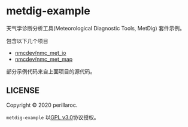 # metdig-example

天气学诊断分析工具(Meteorological Diagnostic Tools, MetDig) 套件示例。

包含以下几个项目

- [nmcdev/nmc_met_io](https://github.com/nmcdev/nmc_met_io)
- [nmcdev/nmc_met_map](https://github.com/nmcdev/nmc_met_map)

部分示例代码来自上面项目的源代码。

## LICENSE

Copyright &copy; 2020 perillaroc.

`metdig-example` 以[GPL v3.0](./LICENSE.md)协议授权。